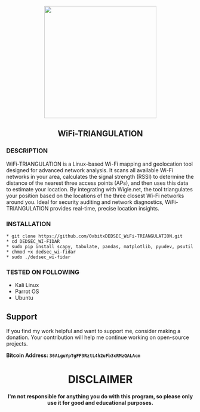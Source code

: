 
<p align="center">
<img src="http://bluefletch.com/wp-content/uploads/2019/08/tri.png", width="300", height="300">
</p>

<h2 align="center"> WiFi-TRIANGULATION </h2>

### DESCRIPTION 
WiFi-TRIANGULATION is a Linux-based Wi-Fi mapping and geolocation tool designed for advanced network analysis. It scans all available Wi-Fi networks in your area, calculates the signal strength (RSSI) to determine the distance of the nearest three access points (APs), and then uses this data to estimate your location. By integrating with Wigle.net, the tool triangulates your position based on the locations of the three closest Wi-Fi networks around you. Ideal for security auditing and network diagnostics, WiFi-TRIANGULATION provides real-time, precise location insights.

### INSTALLATION
    * git clone https://github.com/0xbitxDEDSEC_WiFi-TRIANGULATION.git
    * cd DEDSEC_WI-FIDAR
    * sudo pip install scapy, tabulate, pandas, matplotlib, pyudev, psutil
    * chmod +x dedsec_wi-fidar
    * sudo ./dedsec_wi-fidar

### TESTED ON FOLLOWING
* Kali Linux 
* Parrot OS 
* Ubuntu

## Support

If you find my work helpful and want to support me, consider making a donation. Your contribution will help me continue working on open-source projects.

**Bitcoin Address: `36ALguYpTgFF3RztL4h2uFb3cRMzQALAcm`**
   
<h1 align="center"> DISCLAIMER </h1>

<h4 align="center">I'm not responsible for anything you do with this program, so please only use it for good and educational purposes. </h4>
